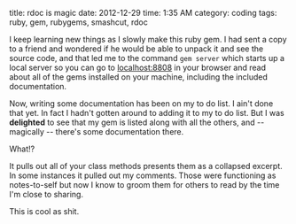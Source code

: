 title: rdoc is magic
date: 2012-12-29
time: 1:35 AM
category: coding
tags: ruby, gem, rubygems, smashcut, rdoc

I keep learning new things as I slowly make this ruby gem. I had sent a copy to a friend and wondered if he would be able to unpack it and see the source code, and that led me to the command `gem server` which starts up a local server so you can go to <localhost:8808> in your browser and read about all of the gems installed on your machine, including the included documentation.

Now, writing some documentation has been on my to do list. I ain't done that yet. In fact I hadn't gotten around to adding it to my to do list. But I was **delighted** to see that my gem is listed along with all the others, and -- magically -- there's some documentation there.

What!?

It pulls out all of your class methods presents them as a collapsed excerpt. In some instances it pulled out my comments. Those were functioning as notes-to-self but now I know to groom them for others to read by the time I'm close to sharing.

This is cool as shit.